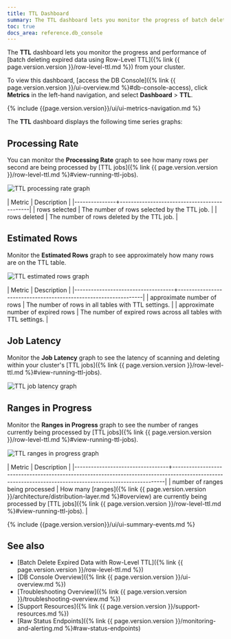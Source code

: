 ```yaml
---
title: TTL Dashboard
summary: The TTL dashboard lets you monitor the progress of batch deleting expired data using Row-Level TTL running on your cluster.
toc: true
docs_area: reference.db_console
---
```


The **TTL** dashboard lets you monitor the progress and performance of [batch deleting expired data using Row-Level TTL]({% link {{ page.version.version }}/row-level-ttl.md %}) from your cluster.

To view this dashboard, [access the DB Console]({% link {{ page.version.version }}/ui-overview.md %}#db-console-access), click **Metrics** in the left-hand navigation, and select **Dashboard** > **TTL**.

{% include {{page.version.version}}/ui/ui-metrics-navigation.md %}

The **TTL** dashboard displays the following time series graphs:

## Processing Rate

You can monitor the **Processing Rate** graph to see how many rows per second are being processed by [TTL jobs]({% link {{ page.version.version }}/row-level-ttl.md %}#view-running-ttl-jobs).

<img src="{{ 'images/v23.1/ttl-processing-rate.png' | relative_url }}" alt="TTL processing rate graph" style="border:1px solid #eee;max-width:100%" />

| Metric        | Description                                 |
|---------------+---------------------------------------------|
| rows selected | The number of rows selected by the TTL job. |
| rows deleted  | The number of rows deleted by the TTL job.  |

## Estimated Rows

Monitor the **Estimated Rows** graph to see approximately how many rows are on the TTL table.

<img src="{{ 'images/v23.1/ttl-estimated-rows.png' | relative_url }}" alt="TTL estimated rows graph" style="border:1px solid #eee;max-width:100%" />

| Metric                             | Description                                                     |
|------------------------------------+-----------------------------------------------------------------|
| approximate number of rows         | The number of rows in all tables with TTL settings.             |
| approximate number of expired rows | The number of expired rows across all tables with TTL settings. |

## Job Latency

Monitor the **Job Latency** graph to see the latency of scanning and deleting within your cluster's [TTL jobs]({% link {{ page.version.version }}/row-level-ttl.md %}#view-running-ttl-jobs).

<img src="{{ 'images/v23.1/ttl-job-latency.png' | relative_url }}" alt="TTL job latency graph" style="border:1px solid #eee;max-width:100%" />

## Ranges in Progress

Monitor the **Ranges in Progress** graph to see the number of ranges currently being processed by [TTL jobs]({% link {{ page.version.version }}/row-level-ttl.md %}#view-running-ttl-jobs).

<img src="{{ 'images/v23.1/ttl-ranges-in-progress.png' | relative_url }}" alt="TTL ranges in progress graph" style="border:1px solid #eee;max-width:100%" />

| Metric                           | Description                                                                                                                                             |
|----------------------------------+---------------------------------------------------------------------------------------------------------------------------------------------------------|
| number of ranges being processed | How many [ranges]({% link {{ page.version.version }}/architecture/distribution-layer.md %}#overview) are currently being processed by [TTL jobs]({% link {{ page.version.version }}/row-level-ttl.md %}#view-running-ttl-jobs). |

{% include {{page.version.version}}/ui/ui-summary-events.md %}

## See also

- [Batch Delete Expired Data with Row-Level TTL]({% link {{ page.version.version }}/row-level-ttl.md %})
- [DB Console Overview]({% link {{ page.version.version }}/ui-overview.md %})
- [Troubleshooting Overview]({% link {{ page.version.version }}/troubleshooting-overview.md %})
- [Support Resources]({% link {{ page.version.version }}/support-resources.md %})
- [Raw Status Endpoints]({% link {{ page.version.version }}/monitoring-and-alerting.md %}#raw-status-endpoints)
